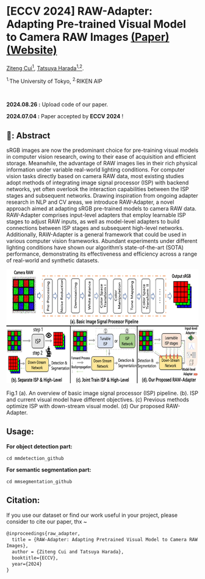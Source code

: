 # [ECCV 2024] RAW-Adapter: Adapting Pre-trained Visual Model to Camera RAW Images [(Paper)]() [(Website)](https://cuiziteng.github.io/RAW_Adapter_web/)

[Ziteng Cui<sup>1</sup>](https://cuiziteng.github.io/), 
[Tatsuya Harada<sup>1,2</sup>](https://www.mi.t.u-tokyo.ac.jp/harada/). 

<sup>1.</sup>The University of Tokyo, <sup>2.</sup>RIKEN AIP

<br/>

**2024.08.26 :** Upload code of our paper. 

**2024.07.04 :** Paper accepted by **ECCV 2024** ! 

## 🦆: Abstract 

sRGB images are now the predominant choice for pre-training visual models in computer vision research, owing to their ease of acquisition and efficient storage. Meanwhile, the advantage of RAW images lies in their rich physical information under variable real-world lighting conditions. For computer vision tasks directly based on camera RAW data, most existing studies adopt methods of integrating image signal processor (ISP) with backend networks, yet often overlook the interaction capabilities between the ISP stages and subsequent networks. Drawing inspiration from ongoing adapter research in NLP and CV areas, we introduce RAW-Adapter, a novel approach aimed at adapting sRGB pre-trained models to camera RAW data. RAW-Adapter comprises input-level adapters that employ learnable ISP stages to adjust RAW inputs, as well as model-level adapters to build connections between ISP stages and subsequent high-level networks. Additionally, RAW-Adapter is a general framework that could be used in various computer vision frameworks. Abundant experiments under different lighting conditions have shown our algorithm’s state-of-the-art (SOTA) performance, demonstrating its effectiveness and efficiency across a range of real-world and synthetic datasets.

<div align="center">
  <img src="./pics/Fig1.png" height="300">
</div>
<p align="left">
Fig.1 (a). An overview of basic image signal processor (ISP) pipeline. (b). ISP and current visual model have different objectives. (c) Previous methods optimize ISP with down-stream visual model. (d) Our proposed RAW-Adapter.
</p>

## Usage:

**For object detection part:**

```
cd mmdetection_github
```

**For semantic segmentation part:**

```
cd mmsegmentation_github
```

## Citation:

If you use our dataset or find our work useful in your project, please consider to cite our paper, thx ~

```
@inproceedings{raw_adapter,
  title = {RAW-Adapter: Adapting Pretrained Visual Model to Camera RAW Images},
  author = {Ziteng Cui and Tatsuya Harada},
  booktitle={ECCV},
  year={2024}
}
```

